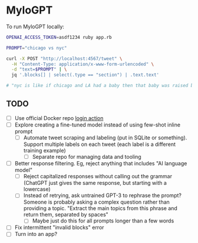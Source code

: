 # MyloGPT
To run MyloGPT locally:

```bash
OPENAI_ACCESS_TOKEN=asdf1234 ruby app.rb
```

```bash
PROMPT="chicago vs nyc"

curl -X POST "http://localhost:4567/tweet" \
  -H "Content-Type: application/x-www-form-urlencoded" \
  -d "text=$PROMPT" | \
  jq '.blocks[] | select(.type == "section") | .text.text'

# "nyc is like if chicago and LA had a baby then that baby was raised by wolves"
```

## TODO
* [ ] Use official Docker repo [login action](https://github.com/docker/login-action)
* [ ] Explore creating a fine-tuned model instead of using few-shot inline prompt
  * [ ] Automate tweet scraping and labeling (put in SQLite or something). Support multiple labels on each tweet (each label is a different training example)
    * [ ] Separate repo for managing data and tooling
* [ ] Better response filtering. Eg, reject anything that includes "AI language model"
  * [ ] Reject capitalized responses without calling out the grammar (ChatGPT just gives the same response, but starting with a lowercase)
  * [ ] Instead of retrying, ask untrained GPT-3 to rephrase the prompt? Someone is probably asking a complex question rather than providing a topic. "Extract the main topics from this phrase and return them, separated by spaces"
    * [ ] Maybe just do this for all prompts longer than a few words
* [ ] Fix intermittent "invalid blocks" error
* [ ] Turn into an app?
